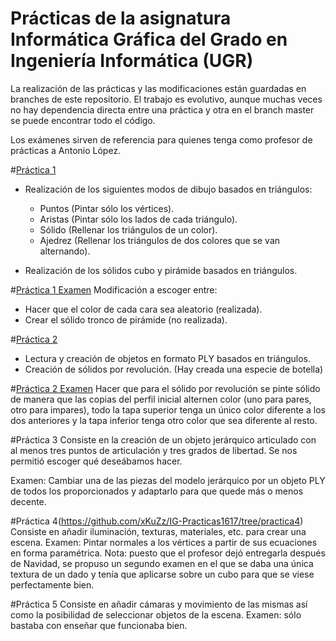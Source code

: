 # Prácticas de la asignatura Informática Gráfica del Grado en Ingeniería Informática (UGR)

La realización de las prácticas y las modificaciones están guardadas en branches de este repositorio. El trabajo es evolutivo,
aunque muchas veces no hay dependencia directa entre una práctica y otra en el branch master se puede encontrar todo el código.

Los exámenes sirven de referencia para quienes tenga como profesor de prácticas a Antonio López.

#[Práctica 1](https://github.com/xKuZz/IG-Practicas1617/tree/practica1)
* Realización de los siguientes modos de dibujo basados en triángulos:
  * Puntos (Pintar sólo los vértices).
  * Aristas (Pintar sólo los lados de cada triángulo).
  * Sólido (Rellenar los triángulos de un color).
  * Ajedrez (Rellenar los triángulos de dos colores que se van alternando).
  
* Realización de los sólidos cubo y pirámide basados en triángulos.

#[Práctica 1 Examen](https://github.com/xKuZz/IG-Practicas1617/tree/practica1-ex)
Modificación a escoger entre:
* Hacer que el color de cada cara sea aleatorio (realizada).
* Crear el sólido tronco de pirámide (no realizada).

#[Práctica 2](https://github.com/xKuZz/IG-Practicas1617/tree/practica2)
* Lectura y creación de objetos en formato PLY basados en triángulos.
* Creación de sólidos por revolución. (Hay creada una especie de botella)

#[Práctica 2 Examen](https://github.com/xKuZz/IG-Practicas1617/tree/practica2-ex)
Hacer que para el sólido por revolución se pinte sólido de manera que las copias del perfil inicial alternen color
(uno para pares, otro para impares), todo la tapa superior tenga un único color diferente a los dos anteriores y 
la tapa inferior tenga otro color que sea diferente al resto.

#Práctica 3
Consiste en la creación de un objeto jerárquico articulado con al menos tres puntos de articulación y tres grados de libertad. Se nos permitió escoger qué deseábamos hacer.

Examen: Cambiar una de las piezas del modelo jerárquico por un objeto PLY de todos los proporcionados y adaptarlo para que quede más o menos decente.

#Práctica 4(https://github.com/xKuZz/IG-Practicas1617/tree/practica4)
Consiste en añadir iluminación, texturas, materiales, etc. para crear una escena. Examen: Pintar normales a los vértices a partir de sus ecuaciones en forma paramétrica. Nota: puesto que el profesor dejó entregarla después de Navidad, se propuso un segundo examen en el que se daba una única textura de un dado y tenía que aplicarse sobre un cubo para que se viese perfectamente bien.

#Práctica 5
Consiste en añadir cámaras y movimiento de las mismas así como la posibilidad de seleccionar objetos de la escena. Examen: sólo bastaba con enseñar que funcionaba bien.

